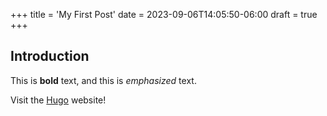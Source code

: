 +++
title = 'My First Post'
date = 2023-09-06T14:05:50-06:00
draft = true
+++

## Introduction

This is **bold** text, and this is *emphasized* text.

Visit the [Hugo](https://gohugo.io) website!
